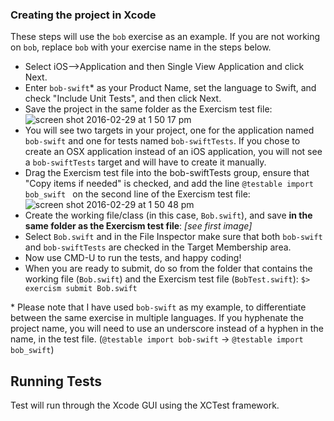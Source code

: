 ### Creating the project in Xcode

These steps will use the `bob` exercise as an example. If you are not working on `bob`, replace `bob` with your exercise name in the steps below.

* Select iOS-->Application and then Single View Application and click Next.
* Enter `bob-swift`* as your Product Name, set the language to Swift, and check "Include Unit Tests", and then click Next.
* Save the project in the same folder as the Exercism test file:
![screen shot 2016-02-29 at 1 50 17 pm](https://cloud.githubusercontent.com/assets/1554169/13405215/67123310-deeb-11e5-9a2e-7c375ee5fad6.png)
* You will see two targets in your project, one for the application named `bob-swift` and one for tests named `bob-swiftTests`. If you chose to create an OSX application instead of an iOS application, you will not see a `bob-swiftTests` target and will have to create it manually.
* Drag the Exercism test file into the bob-swiftTests group, ensure that "Copy items if needed" is checked, and add the line `@testable import bob_swift ` on the second line of the Exercism test file:
![screen shot 2016-02-29 at 1 50 48 pm](https://cloud.githubusercontent.com/assets/1554169/13405240/7f1aadfc-deeb-11e5-8aa5-3ca7e1a12312.png)
* Create the working file/class (in this case, `Bob.swift`), and save **in the same folder as the Exercism test file**: _[see first image]_
* Select `Bob.swift` and in the File Inspector make sure that both `bob-swift` and `bob-swiftTests` are checked in the Target Membership area.
* Now use CMD-U to run the tests, and happy coding!
* When you are ready to submit, do so from the folder that contains the working file (`Bob.swift`) and the Exercism test file (`BobTest.swift`): 
`$> exercism submit Bob.swift`

\* Please note that I have used `bob-swift` as my example, to differentiate between the same exercise in multiple languages. If you hyphenate the project name, you will need to use an underscore instead of a hyphen in the name, in the test file. (`@testable import bob-swift` -> `@testable import bob_swift`)

## Running Tests

Test will run through the Xcode GUI using the XCTest framework.

